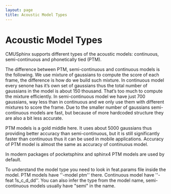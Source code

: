```yaml
---
layout: page 
title: Acoustic Model Types
---
```

# Acoustic Model Types

CMUSphinx supports different types of the acoustic models: continuous, semi-continuous and phonetically tied (PTM). 

The difference between PTM, semi-continuous and continuous models is the following. We use mixture of gaussians to compute the score of each frame, the difference is how do we build such mixture. In continuous model every senone has it’s own set of gaussians thus the total number of gaussians in the model is about 150 thousand. That’s too much to compute the mixture efficiently. In semi-continuous model we have just 700 gaussians, way less than in continuous and we only use them with different mixtures to score the frame. Due to the smaller number of gaussians semi-continuous models are fast, but because of more hardcoded structure they are also a bit less accurate. 

PTM models is a gold middle here. It uses about 5000 gaussians thus providing better accuracy than semi-continuous, but it is still significantly faster than continuous thus it can be used in mobile applications. Accuracy of PTM model is almost the same as accuracy of continuous model.

In modern packages of pocketsphinx and sphinx4 PTM models are used by default.

To understand the model type you need to look in feat.params file inside the model. PTM models have ''-model ptm'' there. Continuous model have ''-feat 1s_c_d_dd''. You can also infer the type from the model name, semi-continuous models usually have "semi" in the name.

